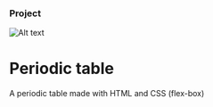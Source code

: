 ### Project

![Alt text](./img/project.png"Periodic-table")

# Periodic table

A periodic table made with HTML and CSS (flex-box)
